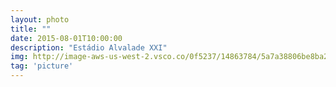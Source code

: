 ```yaml
---
layout: photo
title: ""
date: 2015-08-01T10:00:00
description: "Estádio Alvalade XXI"
img: http://image-aws-us-west-2.vsco.co/0f5237/14863784/5a7a38806be8ba24e7000001/vsco5a7a388bb467e.jpg
tag: 'picture'
---
```



